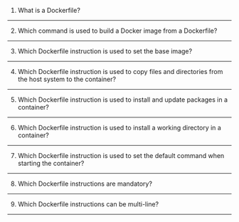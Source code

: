 
1. What is a Dockerfile?
___

2. Which command is used to build a Docker image from a Dockerfile?
_____

3. Which Dockerfile instruction is used to set the base image?
____

4. Which Dockerfile instruction is used to copy files and directories from the host system to the container?
____

5. Which Dockerfile instruction is used to install and update packages in a container?
____

6. Which Dockerfile instruction is used to install a working directory in a container?
____

7. Which Dockerfile instruction is used to set the default command when starting the container?
____

8. Which Dockerfile instructions are mandatory?
____

9. Which Dockerfile instructions can be multi-line?
____
